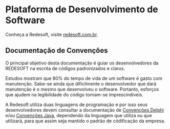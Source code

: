 # Plataforma de Desenvolvimento de Software

Conheça a Redesoft, visite [redesoft.com.br](https://redesoft.com.br).

## Documentação de Convenções
O principal objetivo desta documentação é guiar os desenvolvedores da REDESOFT na escrita de códigos padronizados e claros.  

Estudos mostram que 80% do tempo de vida de um software é gasto com manutenção. Sabe-se ainda que dificilmente o desenvolvedor que dará manutenção é o mesmo que desenvolveu o software. Portanto, esforços que ajudem na legibilidade do código tornam-se imprescindíveis.  

A Redesoft utiliza duas linguagens de programação e por isso seus desenvolvedores devem consultar a documentação de [Convenções Delphi](/desenvolvimento/padrões/convencoesDelphi) e/ou [Convenções Java](/desenvolvimento/padrões/convencoesJava), dependendo da linguagem que utiliza ou que utilizará, para que assim seja mantido o padrão de códificação da empresa.

<!-- 
## Commands

* `mkdocs new [dir-name]` - Create a new project. [redesoft.com.br](/desenvolvedor/padrões/convencoesDelphi).
* `mkdocs serve` - Start the live-reloading docs server.
* `mkdocs build` - Build the documentation site.
* `mkdocs help` - Print this help message.

## Project layout

    mkdocs.yml    # The configuration file.
    docs/
        index.md  # The documentation homepage.
        ...       # Other markdown pages, images and other files. -->
